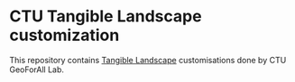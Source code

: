 # CTU Tangible Landscape customization

This repository contains [Tangible
Landscape](https://github.com/ctu-geoforall-lab/tangible-landscape)
customisations done by CTU GeoForAll Lab.
